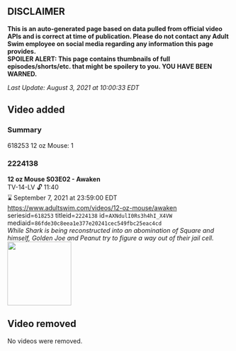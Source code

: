 ## DISCLAIMER
**This is an auto-generated page based on data pulled from official video APIs and is correct at time of publication. Please do not contact any Adult Swim employee on social media regarding any information this page provides.**  
**SPOILER ALERT: This page contains thumbnails of full episodes/shorts/etc. that might be spoilery to you. YOU HAVE BEEN WARNED.**  

_Last Update: August 3, 2021 at 10:00:33 EDT_
## Video added
### Summary
618253 12 oz Mouse: 1  
### 2224138
**12 oz Mouse S03E02 - Awaken**  
TV-14-LV 🔓 11:40  
⌛ September 7, 2021 at 23:59:00 EDT  
https://www.adultswim.com/videos/12-oz-mouse/awaken  
seriesid=`618253` titleid=`2224138` id=`AXNdulI0Rs3h4hI_X4VW` mediaid=`86fde30c8eea1e377e20241cec549fbc25eac4cd`  
_While Shark is being reconstructed into an abomination of Square and himself, Golden Joe and Peanut try to figure a way out of their jail cell._  
<a href="https://media.cdn.adultswim.com/uploads/20200717/thumbnails/2_20717132343-12oz_302_dup-20200709.jpg"><img src="https://media.cdn.adultswim.com/uploads/20200717/thumbnails/2_20717132343-12oz_302_dup-20200709.jpg" height="144px" /></a>
## Video removed
No videos were removed.  
